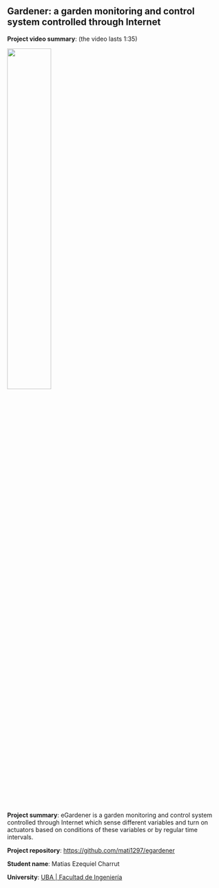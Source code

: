 ## Gardener: a garden monitoring and control system controlled through Internet

**Project video summary**: (the video lasts 1:35)

<div align="left">
      <a href="https://youtu.be/BZyBL0NqB34">
         <img src="https://img.youtube.com/vi/BZyBL0NqB34/0.jpg" style="width:45%;">
      </a>
</div>


**Project summary**: eGardener is a garden monitoring and control system controlled through Internet which sense different variables and turn on actuators based on conditions of these variables or by regular time intervals.

**Project repository**: https://github.com/mati1297/egardener

**Student name**: Matias Ezequiel Charrut

**University**: [UBA | Facultad de Ingeniería](https://www.fi.uba.ar/)
